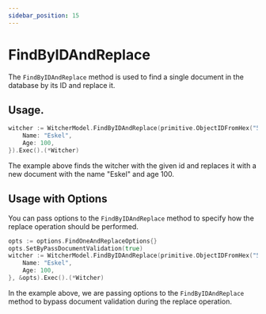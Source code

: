 ```yaml
---
sidebar_position: 15
---
```


# FindByIDAndReplace

The `FindByIDAndReplace` method is used to find a single document in the database by its ID and replace it.

## Usage.

```go
witcher := WitcherModel.FindByIDAndReplace(primitive.ObjectIDFromHex("5f9f1b2b6f6b1b6d7f9b1b6d"), Witcher{
    Name: "Eskel",
    Age: 100,
}).Exec().(*Witcher)
```

The example above finds the witcher with the given id and replaces it with a new document with the name "Eskel" and age 100.


## Usage with Options

You can pass options to the `FindByIDAndReplace` method to specify how the replace operation should be performed.

```go
opts := options.FindOneAndReplaceOptions{}
opts.SetByPassDocumentValidation(true)
witcher := WitcherModel.FindByIDAndReplace(primitive.ObjectIDFromHex("5f9f1b2b6f6b1b6d7f9b1b6d"), Witcher{
    Name: "Eskel",
    Age: 100,
}, &opts).Exec().(*Witcher)
```

In the example above, we are passing options to the `FindByIDAndReplace` method to bypass document validation during the replace operation.